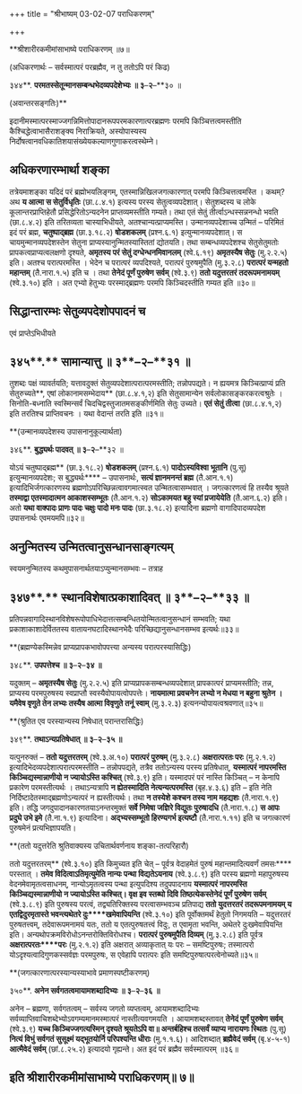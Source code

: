 +++
title = "श्रीभाष्यम् 03-02-07 पराधिकरणम्"

+++
<div claऽऽ="elementor-widget-container">

**श्रीशारीरकमीमांसाभाष्ये पराधिकरणम् ॥७॥

(अधिकरणार्थः – सर्वस्मात्परं परब्रह्मैव, न तु ततोऽपि परं किढ)

३४४**. **परमतस्सेतून्मानसम्बन्धभेदव्यपदेशेभ्यः ॥ ३**–**२**–**३० ॥

(अवान्तरसङ्गतिः)**

इदानीमस्मात्परस्माज्जगन्निमित्तोपादानरूपपरमकारणात्परब्रह्मणः परमपि किञ्चित्तत्वमस्तीति कैश्चिद्धेत्वाभासैराशङ्क्य निराक्रियते, अस्योपास्यस्य निर्दोषत्वानवधिकातिशयासंख्येयकल्याणगुणाकरत्वस्थेम्ने।

## अधिकरणारम्भार्था शङ्का

तत्रेयमाशङ्का यदिदं परं ब्रह्मोभयलिङ्गम्, एतस्मान्निखिलजगत्कारणात् परमपि किञ्चित्तत्वमस्ति । कथम्? अथ **य आत्मा स सेतुर्विधृतिः** (छा.८.४.१) इत्यस्य परस्य सेतुत्वव्यपदेशात्। सेतुशब्दस्य च लोके कूलान्तरप्राप्तिहेतौ प्रसिद्धेरितोऽन्यदनेन प्राप्तव्यमस्तीति गम्यते। तथा एतं सेतुं तीर्त्वाऽन्धस्सन्ननन्धो भवति (छा.८.४.२) इति तरितव्यता चास्याभिधीयते, अतश्चान्यत्प्राप्यमस्ति। उन्मानव्यपदेशाच्च उन्मितं – परिमितं इदं परं ब्रह्म, **चतुष्पाद्ब्रह्म** (छा.३.१८.२) **षोडशकलम्** (प्रश्न.६.१) इत्युन्मानव्यपदेशात्। स चायमुन्मानव्यपदेशस्तेन सेतुना प्राप्यस्यानुन्मितस्यास्तितां द्योतयति। तथा सम्बन्धव्यपदेशश्च सेतुसेतुमतोः प्रापकत्वप्राप्यत्वलक्षणो दृश्यते, **अमृतस्य परं सेतुं दग्धेन्धनमिवानलम्** (श्वे.६.१९) **अमृतस्यैष सेतुः** (मु.२.२.५) इति। अतश्च परात्परमस्ति । भेदेन च परात्परं व्यपदिश्यते,
परात्परं पुरुषमुपैति (मु.३.२.८) **परात्परं यन्महतो महान्तम्** (तै.नारा.१.५) इति च । तथा **तेनेदं पूर्णं पुरुषेण सर्वम्** (श्वे.३.९) **ततो यदुत्तरतरं तदरूपमनामयम्** (श्वे.३.१०) इति । अत एभ्यो हेतुभ्यः परस्माद्ब्रह्मणः परमपि किञ्चिदस्तीति गम्यत इति ॥३०॥

## सिद्धान्तारम्भः सेतुव्यपदेशोपपादनं च

एवं प्राप्तेऽभिधीयते

## ३४५**.** सामान्यात्तु ॥ ३**–**२**–**३१ ॥

तुशब्दः पक्षं व्यावर्तयति; यत्तावदुक्तं सेतुव्यपदेशात्परात्परमस्तीति; तन्नोपपद्यते। न ह्ययमत्र किञ्चित्प्राप्यं प्रति सेतुरुच्यते**, एषां लोकानामसम्भेदाय** (छा.८.४.१,२) इति सेतुसामान्येन सर्वलोकासङ्करकरत्वश्रुतेः । सिनोति-बध्नाति स्वस्मिन्सर्वं
चिदचिद्वस्तुजातमसङ्कीर्णमिति सेतुः उच्यते। **एतं सेतुं तीत्वा** (छा.८.४.१,२) इति तरतिश्च प्राप्तिवचनः । यथा वेदान्तं तरति इति ॥३१॥

**(उन्मानव्यपदेशस्य उपासनानुकूल्यार्थता)

३४६**. **बुद्ध्यर्थः पादवत् ॥ ३**–**२**–**३२ ॥

योऽयं चतुष्पाद्ब्रह्म** (छा.३.१८.२) **षोडशकलम्** (प्रश्न.६.१) **पादोऽस्यविश्वा भूतानि** (पु.सू) इत्युन्मानव्यपदेशः; स बुद्ध्यर्थः**** – उपासनार्थः, **सत्यं ज्ञानमनन्तं ब्रह्म** (तै.आन.१.१) इत्यादिभिर्जगत्कारणस्य ब्रह्मणोऽपरिच्छिन्नत्वावगमात्स्वत उन्मितत्वासम्भवात् । जगत्कारणत्वं हि तस्यैव श्रूयते **तस्माद्वा एतस्मादात्मन आकाशस्सम्भूतः** (तै.आन.१.२) **सोऽकामयत बहु स्यां प्रजायेयेति** (तै.आन.६.२) इति। अतो **यथा वाक्पादः प्राणः पादः चक्षुः पादो मनः पादः** (छा.३.१८.२) इत्यादिना ब्रह्मणो वागादिपादव्यपदेश उपासनार्थः एवमयमपि॥३२॥

## अनुन्मितस्य उन्मितत्वानुसन्धानसाङ्गत्यम्

स्वयमनुन्मितस्य कथमुपासनार्थतयाऽप्युन्मानसम्भवः – तत्राह

## ३४७**.** स्थानविशेषात्प्रकाशादिवत् ॥ ३**–**२**–**३३ ॥

प्रतिपन्नवागादिस्थानविशेषरूपोपाधिभेदात्तत्सम्बन्धितयोन्मितत्वानुसन्धानं सम्भवति; यथा प्रकाशाकाशादेर्विततस्य वातायनघटादिस्थानभेदैः परिच्छिद्यानुसन्धानसम्भव इत्यर्थः॥३३॥

**(ब्रह्मण्येकस्मिन्नेव प्राप्यप्रापकभावोपपत्त्या अन्यस्य परात्परस्यासिद्धिः)

३४८**. **उपपत्तेश्च ॥ ३**–**२**–**३४ ॥**

यदुक्तम् – **अमृतस्यैष सेतुः** (मु.२.२.५) इति प्राप्यप्रापकसम्बन्धव्यपदेशात् प्रापकात्परं प्राप्यमस्तीति; तन्न, प्राप्यस्य परमपुरुषस्य स्वप्राप्तौ स्वस्यैवोपायत्वोपपत्तेः।
**नायमात्मा प्रवचनेन लभ्यो न मेधया न बहुना श्रुतेन । यमैवेष वृणुते तेन लभ्यः तस्यैष आत्मा विवृणुते तनूं स्वाम्** (मु.३.२.३) इत्यनन्योपायत्वश्रवणात्॥३५॥

**(श्रुतित एव परस्यान्यस्य निषेधात् परान्तरासिद्धिः)

३४९**. **तथाऽन्यप्रतिषेधात् ॥ ३**–**२**–**३५ ॥**

यत्पुनरुक्तं – **ततो यदुत्तरतरम्** (श्वे.३.अ.१०) **परात्परं पुरुषम्** (मु.३.२.८) **अक्षरात्परतः परः** (मु.२.१.२) इत्यादिभेदव्यपदेशात्परात्परमस्तीति – तन्नोपपद्यते, तत्रैव ततोऽन्यस्य परस्य प्रतिषेधात्, **यस्मात्परं नापरमस्ति किञ्चिद्यस्मान्नाणीयो न ज्यायोऽस्ति कश्चित्** (श्वे.३.९) इति। यस्मादपरं परं नास्ति किञ्चित् – न केनापि प्रकारेण परमस्तीत्यर्थः ।
तथाऽन्यत्रापि **न ह्येतस्मादिति नेत्यन्यत्परमस्ति** (बृह.४.३.६) इति – इति नेति निर्दिष्टादेतस्माद्ब्रह्मणोऽन्यत्परं न ह्यस्तीत्यर्थः। तथा **न तस्येशे कश्चन तस्य नाम महद्यशः** (तै.नारा.१.९) इति। तद्धि जगदुपादानकारणतयाऽनन्तरमुक्तं **सर्वे निमेषा जज्ञिरे विद्युतः पुरुषादधि** (तै.नारा.१.८) **स आपः प्रदुघे उभे इमे** (तै.ना.१.९) इत्यादिना।
**अद्भ्यस्सम्भूतो हिरण्यगर्भ इत्यष्टौ** (तै.नारा.१.११) इति च जगत्कारणं पुरुषमेनं प्रत्यभिज्ञापयति।

**(ततो यदुत्तरेति श्रुतिवाक्यस्य उचितार्थवर्णनाय शङ्का-तत्परिहारौ)

 ततो यदुत्तरतरम्** (श्वे.३.१०) इति किमुच्यत इति चेत् – पूर्वत्र वेदाहमेतं पुरुषं महान्तमादित्यवर्णं तमसः**** परस्तात् । **तमेव विदित्वाऽतिमृत्युमेति नान्यः पन्था विद्यतेऽयनाय** (श्वे.३.८.९) इति परस्य ब्रह्मणो महापुरुषस्य वेदनमेवामृतत्वसाधनम्, नान्योऽमृतत्वस्य पन्था इत्युपदिश्य तदुपपादनाय **यस्मात्परं नापरमस्ति किञ्चिद्यस्मान्नाणीयो न ज्यायोऽस्ति कश्चित्। वृक्ष इव स्तब्घो दिवि तिष्ठत्येकस्तेनेदं पूर्णं पुरुषेण सर्वम्** (श्वे.३.८.९) इति पुरुषस्य परत्वं, तद्व्यतिरिक्तस्य परत्वासम्भवञ्च प्रतिपाद्य **ततो युदत्तरतरं तदरूपमनामयम् य एतद्विदुरमृतास्ते भवन्त्यथेतरे दुः****खमेवापियन्ति** (श्वे.३.१०) इति पूर्वोक्तमर्थं हेतुतो निगमयति – यदुत्तरतरं पुरुषतत्त्वम्, तदेवारूपमनामयं यतः, ततो य एतत्पुरुषतत्त्वं विदुः, त एवामृता भवन्ति, अथेतरे दुःखमेवापियन्ति इति। अन्यथोपक्रमविरोधोऽनन्तरोक्तिविरोधश्च। **परात्परं पुरुषमुपैति दिव्यम्** (मु.३.२.८) इति पूर्वत्र **अक्षरात्परतः****परः** (मु.२.१.२) इति अक्षरात् अव्याकृतात् यः परः – समष्टिपुरुषः; तस्मात्परो योऽदृश्यत्वादिगुणकस्सर्वज्ञः परमपुरुषः, स एवेहापि परात्परः इति समष्टिपुरुषात्परत्वेनोच्यते॥३५॥

**(जगत्कारणात्परस्यान्यस्याभावे प्रमाणस्पष्टीकरणम्)

३५०**. **अनेन सर्वगतत्वमायामशब्दादिभ्यः ॥ ३**–**२**–**३६ ॥**

अनेन – ब्रह्मणा, सर्वगतत्वम् – सर्वस्य जगतो व्यप्तत्वम्, आयामशब्दादिभ्यः सर्वव्याप्तिवाचिशब्देभ्योऽवगम्यमानमस्मात्परं नास्तीत्यवगमयति । आयामशब्दस्तावत् **तेनेदं पूर्णं पुरुषेण सर्वम्** (श्वे.३.९) **यच्च किञ्चिज्जगत्यस्मिन् दृश्यते श्रूयतेऽपि वा॥ अन्तर्बहिश्च तत्सर्वं व्याप्य नारायणः स्थितः** (पु.सू) **नित्यं विभुं सर्वगतं सुसूक्ष्मं यद्भूतयोर्नि परिपश्यन्ति धीराः** (मु.१.१.६)। आदिशब्दात् **ब्रह्मैवेदं सर्वम्** (बृ.४-५-१) **आत्मैवेदं सर्वम्** (छां.८.२५.२) इत्यादयो गृह्यन्ते। अत इदं परं ब्रह्मैव सर्वस्मात्परम् ॥३६॥

## इति श्रीशारीरकमीमांसाभाष्ये पराधिकरणम्॥ ७॥

</div>
